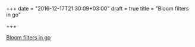+++
date = "2016-12-17T21:30:09+03:00"
draft = true
title = "Bloom filters in go"

+++

<p><a href="https://github.com/willf/bloom">Bloom filters in go</a></p>
